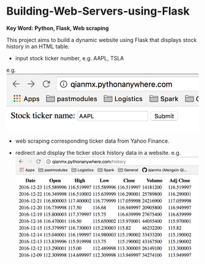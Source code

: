 # Building-Web-Servers-using-Flask
**Key Word: Python, Flask, Web scraping**

This project aims to build a dynamic website using Flask that displays stock history in an HTML table. 

* input stock ticker number, e.g. AAPL, TSLA

e.g.
![alt tag](https://github.com/qianmx/Building-Web-Servers-using-Flask/blob/master/screenshot/submit_form.png)
* web scraping corresponding ticker data from Yahoo Finance.

* redirect and display the ticker stock history data in a website.
e.g.
![alt tag](https://github.com/qianmx/Building-Web-Servers-using-Flask/blob/master/screenshot/output.png)

